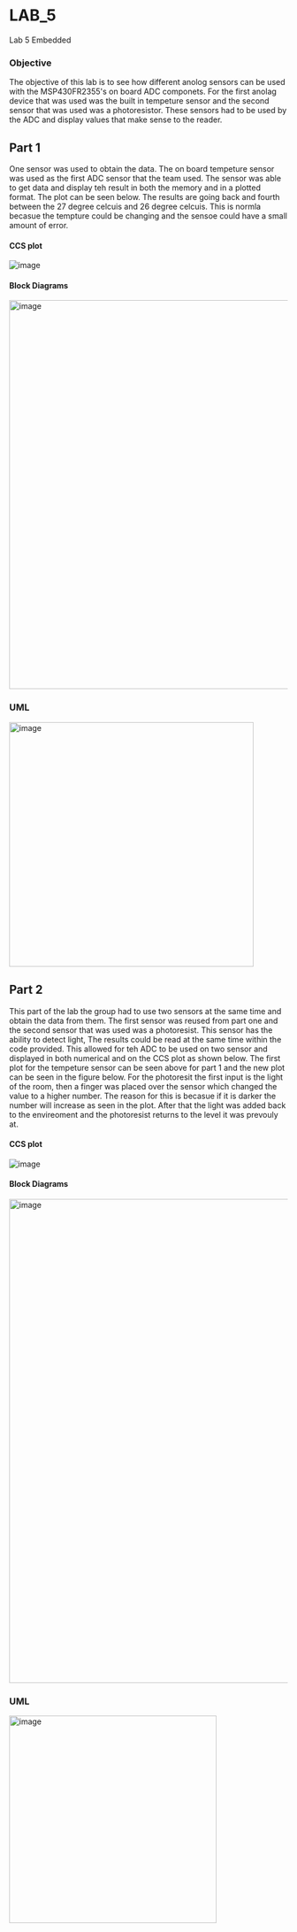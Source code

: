 # LAB_5
Lab 5 Embedded 
### Objective
The objective of this lab is to see how different anolog sensors can be used with the MSP430FR2355's on board ADC componets. For the first anolag device that was used was the built in tempeture sensor and the second sensor that was used was a photoresistor. These sensors had to be used by the ADC and display values that make sense to the reader. 

## Part 1
One sensor was used to obtain the data. The on board tempeture sensor was used as the first ADC sensor that the team used. The sensor was able to get data and display teh result in both the memory and in a plotted format. The plot can be seen below. The results are going back and fourth between the 27 degree celcuis and 26 degree celcuis. This is normla becasue the tempture could be changing and the sensoe could have a small amount of error. 

#### CCS plot
![image](https://user-images.githubusercontent.com/98828696/206329761-ed707284-bb22-4f7b-a9b6-4a8ae41d4b44.png)

#### Block Diagrams 
<img width="703" alt="image" src="https://user-images.githubusercontent.com/98828696/206329985-41c78b67-c0e2-4726-8dac-049e4d2daa42.png">

### UML
<img width="442" alt="image" src="https://user-images.githubusercontent.com/98828696/206330022-c8c3ef9b-9765-4072-81d9-ed179da677df.png">

## Part 2
This part of the lab the group had to use two sensors at the same time and obtain the data from them. The first sensor was reused from part one and the second sensor that was used was a photoresist. This sensor has the ability to detect light, The results could be read at the same time within the code provided. This allowed for teh ADC to be used on two sensor and displayed in both numerical and on the CCS plot as shown below. The first plot for the tempeture sensor can be seen above for part 1 and the new plot can be seen in the figure below. For the photoresit the first input is the light of the room, then a finger was placed over the sensor which changed the value to a higher number. The reason for this is becasue if it is darker the number will increase as seen in the plot. After that the light was added back to the envireoment and the photoresist returns to the level it was prevouly at.  

#### CCS plot
![image](https://user-images.githubusercontent.com/98828696/206329809-0f9cb12e-567d-4d2e-8f3a-1448f6025de1.png)

#### Block Diagrams 
<img width="875" alt="image" src="https://user-images.githubusercontent.com/98828696/206330070-dab05f2b-d612-4416-be54-4ac9910c0b39.png">

### UML
<img width="375" alt="image" src="https://user-images.githubusercontent.com/98828696/206330086-453df6ec-6d2f-48fe-a538-21c11bcf85da.png">
